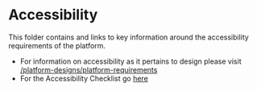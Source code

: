 # Accessibility 

This folder contains and links to key information around the accessibility requirements of the platform. 

- For information on accessibility as it pertains to design please visit [/platform-designs/platform-requirements](https://github.com/alan-turing-institute/AutisticaCitizenScience/tree/master/platform-designs/platform-requirements)
- For the Accessibility Checklist go [here](https://github.com/alan-turing-institute/AutSPACEs/blob/main/platform-design/accessibility/accessibility-checklist.md)
